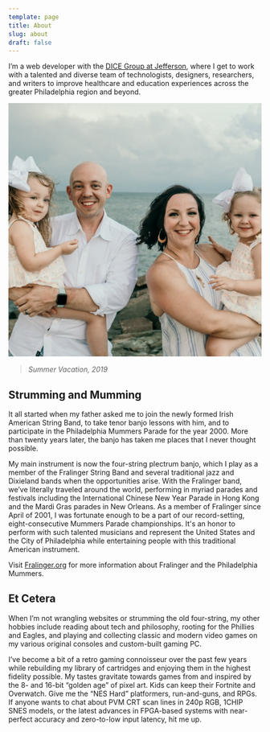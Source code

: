 ```yaml
---
template: page
title: About
slug: about
draft: false
---
```

I’m a web developer with the [DICE Group at Jefferson](https://dicegrp.org), where I get to work with a talented and diverse team of technologists, designers, researchers, and writers to improve healthcare and education experiences across the greater Philadelphia region and beyond.

![Summer Vacation, 2019](/family-photo.jpg "Summer Vacation, 2019")

> _Summer Vacation, 2019_

## Strumming and Mumming

It all started when my father asked me to join the newly formed Irish American String Band, to take tenor banjo lessons with him, and to participate in the Philadelphia Mummers Parade for the year 2000. More than twenty years later, the banjo has taken me places that I never thought possible.

My main instrument is now the four-string plectrum banjo, which I play as a member of the Fralinger String Band and several traditional jazz and Dixieland bands when the opportunities arise. With the Fralinger band, we’ve literally traveled around the world, performing in myriad parades and festivals including the International Chinese New Year Parade in Hong Kong and the Mardi Gras parades in New Orleans. As a member of Fralinger since April of 2001, I was fortunate enough to be a part of our record-setting, eight-consecutive Mummers Parade championships. It's an honor to perform with such talented musicians and represent the United States and the City of Philadelphia while entertaining people with this traditional American instrument.</p>

<p>Visit <a href="http://fralinger.org/">Fralinger.org</a> for more information about Fralinger and the Philadelphia Mummers.

## Et Cetera

When I’m not wrangling websites or strumming the old four-string, my other hobbies include reading about tech and philosophy, rooting for the Phillies and Eagles, and playing and collecting classic and modern video games on my various original consoles and custom-built gaming PC. 

I’ve become a bit of a retro gaming connoisseur over the past few years while rebuilding my library of cartridges and enjoying them in the highest fidelity possible. My tastes gravitate towards games from and inspired by the 8- and 16-bit “golden age” of pixel art. Kids can keep their Fortnite and Overwatch. Give me the “NES Hard” platformers, run-and-guns, and RPGs. If anyone wants to chat about PVM CRT scan lines in 240p RGB, 1CHIP SNES models, or the latest advances in FPGA-based systems with near-perfect accuracy and zero-to-low input latency, hit me up.
